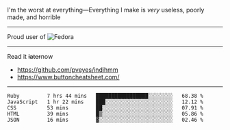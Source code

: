I'm the worst at everything—Everything I make is *very* useless, poorly made, and horrible

___
Proud user of ![Fedora](https://img.shields.io/badge/-Fedora-blue?style=flat-square&logo=fedora)

___
Read it <s>later</s>now
- https://github.com/pveyes/indihmm
- https://www.buttoncheatsheet.com/

___
<!--START_SECTION:waka-->
```text
Ruby         7 hrs 44 mins   █████████████████░░░░░░░░   68.38 % 
JavaScript   1 hr 22 mins    ███░░░░░░░░░░░░░░░░░░░░░░   12.12 % 
CSS          53 mins         ██░░░░░░░░░░░░░░░░░░░░░░░   07.91 % 
HTML         39 mins         █▒░░░░░░░░░░░░░░░░░░░░░░░   05.86 % 
JSON         16 mins         ▓░░░░░░░░░░░░░░░░░░░░░░░░   02.46 % 
```
<!--END_SECTION:waka-->
